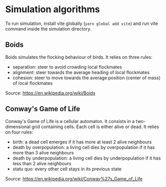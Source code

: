 # Simulation algorithms

To run simulation, install vite globally (`yarn global add vite`) and run vite command inside the simulation directory.

## Boids

Boids simulates the flocking behaviour of birds. It relies on three rules:

- separation: steer to avoid crowding local flockmates
- alignment: steer towards the average heading of local flockmates
- cohesion: steer to move towards the average position (center of mass) of local flockmates

Source: https://en.wikipedia.org/wiki/Boids

## Conway's Game of Life

Conway's Game of Life is a cellular automaton. It consists in a two-dimensional grid containing cells. Each cell is either alive or dead. It relies on four rules:

- birth: a dead cell emerges if it has more at least 2 alive neighbours
- death by overpopulation: a living cell dies by overpopulation if it has more than 3 alive neighbours
- death by underpopulation: a living cell dies by underpopulation if it has less than 2 alive neighbours
- statu quo: every other cell stays in its previous state

Source: https://en.wikipedia.org/wiki/Conway%27s_Game_of_Life
